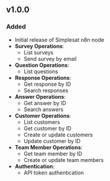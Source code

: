 ## v1.0.0

### Added

- Initial release of Simplesat n8n node
- **Survey Operations**:
  - List surveys
  - Send survey by email
- **Question Operations**:
  - List questions
- **Response Operations**:
  - Get response by ID
  - Search responses
- **Answer Operations**:
  - Get answer by ID
  - Search answers
- **Customer Operations**:
  - List customers
  - Get customer by ID
  - Create or update customers
  - Update customer by ID
- **Team Member Operations**:
  - Get team member by ID
  - Create or update team members
- **Authentication**:
  - API token authentication
